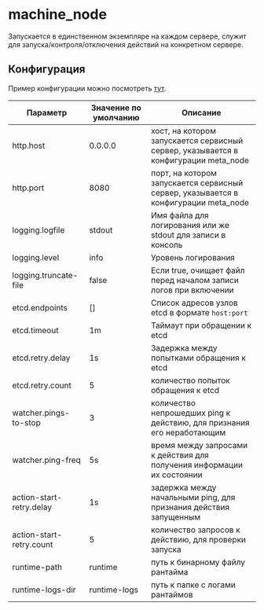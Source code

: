 # machine_node

Запускается в единственном экземпляре на каждом сервере, служит для запуска/контроля/отключения действий на конкретном сервере.

## Конфигурация

Пример конфигурации можно посмотреть [тут](../examples/configs/meta_node_config.yaml).

| Параметр      | Значение по умолчанию | Описание |
| ------------- | ------------- | ----- |
| http.host     | 0.0.0.0 | хост, на котором запускается сервисный сервер, указывается в конфигурации meta_node |
| http.port     | 8080      | порт, на котором запускается сервисный сервер, указывается в конфигурации meta_node |
| logging.logfile | stdout      | Имя файла для логирования или же stdout для записи в консоль |
| logging.level | info      | Уровень логирования |
| logging.truncate-file | false      | Если true, очищает файл перед началом записи логов при включении |
| etcd.endpoints | []      | Список адресов узлов etcd в формате `host:port` |
| etcd.timeout | 1m      | Таймаут при обращении к etcd |
| etcd.retry.delay | 1s      | Задержка между попытками обращения к etcd |
| etcd.retry.count | 5      | количество попыток обращения к etcd |
| watcher.pings-to-stop | 3 | количество непрошедших ping к действию, для признания его неработающим |
| watcher.ping-freq | 5s      | время между запросами к действия для получения информации их состоянии |
| action-start-retry.delay | 1s      | задержка между начальными ping, для признания действия запущенным |
| action-start-retry.count | 5      | количество запросов к действию, для проверки запуска |
| runtime-path | runtime      | путь к бинарному файлу рантайма |
| runtime-logs-dir | runtime-logs      | путь к папке с логами рантаймов |
